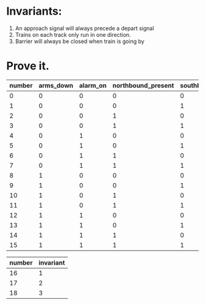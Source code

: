 # Invariants:
1. An approach signal will always precede a depart signal
2. Trains on each track only run in one direction.
3. Barrier will always be closed when train is going by


# Prove it.

| number | arms_down | alarm_on | northbound_present | southbound_present | north_approach | south_approach | north_depart | south_depart | time_elapsed | safety_hazard |
|--------|-----------|----------|--------------------|--------------------|----------------|----------------|--------------|--------------|--------------|---------------|
| 0      | 0         | 0        | 0                  | 0                  |0               |0               |0             |0             |1             |               |
| 1      | 0         | 0        | 0                  | 1                  |0               |1               |0             |0             |0             | 7             |
| 2      | 0         | 0        | 1                  | 0                  |1               |0               |0             |0             |0             |7              |
| 3      | 0         | 0        | 1                  | 1                  |1               |1               |0             |0             |0             |7              |
| 4      | 0         | 1        | 0                  | 0                  |0               |0               |1             |1             |0             |               |
| 5      | 0         | 1        | 0                  | 1                  |0               |0               |0             |0             |0             |               |
| 6      | 0         | 1        | 1                  | 0                  |0               |0               |0             |0             |0             |               |
| 7      | 0         | 1        | 1                  | 1                  |0               |0               |0             |0             |0             |               |
| 8      | 1         | 0        | 0                  | 0                  |0               |0               |0             |0             |0             |8              |
| 9      | 1         | 0        | 0                  | 1                  |0               |0               |0             |0             |0             |7              |
| 10     | 1         | 0        | 1                  | 0                  |0               |0               |0             |0             |0             |7              |
| 11     | 1         | 0        | 1                  | 1                  |0               |0               |0             |0             |0             |7              |
| 12     | 1         | 1        | 0                  | 0                  |0               |0               |0             |0             |0             |8              |
| 13     | 1         | 1        | 0                  | 1                  |0               |0               |0             |0             |1             |               |
| 14     | 1         | 1        | 1                  | 0                  |0               |0               |0             |0             |1             |               |
| 15     | 1         | 1        | 1                  | 1                  |0               |0               |0             |0             |1             |               |

| number | invariant |
|--------|-----------|
| 16     | 1         |
| 17     | 2         |
| 18     | 3         |
